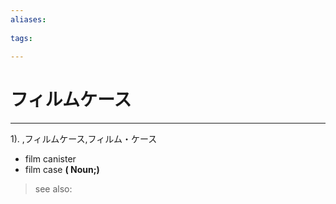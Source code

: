 ```yaml
---
aliases:
    
tags:
    
---
```


# フィルムケース
---
1).
,フィルムケース,フィルム・ケース

- film canister
- film case
**( Noun;)**
> see also: 
            